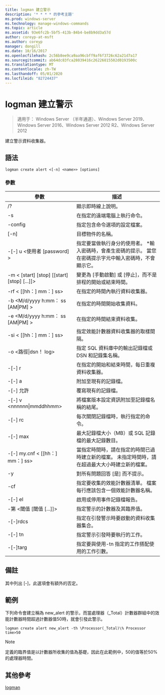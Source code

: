 ```yaml
---
title: logman 建立警示
description: '* * * * 的參考主題'
ms.prod: windows-server
ms.technology: manage-windows-commands
ms.topic: article
ms.assetid: 93e6fc2b-5bf5-413b-84b4-be8b9dd3a57d
author: coreyp-at-msft
ms.author: coreyp
manager: dongill
ms.date: 10/16/2017
ms.openlocfilehash: 2c56b8ee9ca9aa96cbff9af6f3726c62a21d7a17
ms.sourcegitcommit: ab64dc83fca28039416c26226815502d0193500c
ms.translationtype: MT
ms.contentlocale: zh-TW
ms.lasthandoff: 05/01/2020
ms.locfileid: "82724437"
---
```

# <a name="logman-create-alert"></a>logman 建立警示

> 適用于： Windows Server （半年通道）、Windows Server 2019、Windows Server 2016、Windows Server 2012 R2、Windows Server 2012

建立警示資料收集器。  

## <a name="syntax"></a>語法  
```  
logman create alert <[-n] <name>> [options]  
```  
### <a name="parameters"></a>參數  

|                 參數                  |                                                                               描述                                                                               |
|--------------------------------------------|-------------------------------------------------------------------------------------------------------------------------------------------------------------------------|
|                     /?                     |                                                                    顯示即時線上說明。                                                                     |
|             -s<computer name>             |                                                          在指定的遠端電腦上執行命令。                                                          |
|              -config <value>               |                                                         指定包含命令選項的設定檔案。                                                         |
|                [-n]<name>                 |                                                                       目標物件的名稱。                                                                        |
|          -[-] u <使用者 [password] >           | 指定要當做執行身分的使用者。 \*輸入密碼時，會產生密碼的提示。 當您在密碼提示字元中輸入密碼時，不會顯示它。 |
| -m < [start] [stop] [[start] [stop] [...]]> |                                                變更為 [手動啟動] 或 [停止]，而不是排程的開始或結束時間。                                                 |
|             -rf < [[hh：] mm：] ss>             |                                                        在指定的時間內執行資料收集器。                                                         |
|     -b <M/d/yyyy h:mm： ss [AM&#124;PM] >      |                                                              在指定的時間開始收集資料。                                                               |
|     -e <M/d/yyyy h:mm： ss [AM&#124;PM] >      |                                                               在指定的時間結束資料收集。                                                                |
|             -si < [[hh：] mm：] ss>             |                                                 指定效能計數器資料收集器的取樣間隔。                                                  |
|           -o <路徑&#124;dsn！ log>           |                                              指定 SQL 資料庫中的輸出記錄檔或 DSN 和記錄集名稱。                                               |
|                   -[-] r                    |                                                  在指定的開始和結束時間，每日重複資料收集器。                                                  |
|                   -[-] a                    |                                                                     附加至現有的記錄檔。                                                                     |
|                   -[-] 允許                   |                                                                     覆寫現有的記錄檔。                                                                     |
|        -[-] v <nnnnnn&#124;mmddhhmm>        |                                                   將檔案版本設定資訊附加至記錄檔名稱的結尾。                                                   |
|               -[-] rc<task>                |                                                         每次關閉記錄檔時，執行指定的命令。                                                          |
|              -[-] max <value>               |                                                 最大記錄檔大小（MB）或 SQL 記錄檔的最大記錄數目。                                                  |
|           -[-] my.cnf < [[hh：] mm：] ss>           |     當指定時間時，請在指定的時間已過時建立新的檔案。 未指定時間時，請在超過最大大小時建立新的檔案。     |
|                     -y                     |                                                             對所有問題回答 [是] 而不提示。                                                              |
|               -cf<filename>               |                       指定要收集的效能計數器清單。 檔案每行應該包含一個效能計數器名稱。                        |
|                   -[-] el                   |                                                                啟用或停用事件記錄檔報告。                                                                 |
|     -第 <閾值 [閾值 [...]]>      |                                                        指定警示的計數器及其臨界值。                                                        |
|              -[-]rdcs<name>               |                                                     指定在引發警示時要啟動的資料收集器集合。                                                      |
|               -[-] tn<task>                |                                                             指定警示引發時要執行的工作。                                                              |
|            -[-]targ<argument>             |                                               指定要與使用-tn 指定的工作搭配使用的工作引數。                                                |

## <a name="remarks"></a>備註  
其中列出 [-]，此選項會有額外的否定。  
## <a name="examples"></a>範例  
下列命令會建立稱為 new_alert 的警示，而當處理器（_Total）計數器群組中的效能計數器時間超過計數器值50時，就會引發此警示。  
```  
logman create alert new_alert -th \Processor(_Total)\% Processor time>50  
```  
> [!NOTE]
> 定義的臨界值是以計數器所收集的值為基礎，因此在此範例中，50的值等於50% 的處理器時間。  
> ## <a name="additional-references"></a>其他參考  
> [logman](logman.md)  
